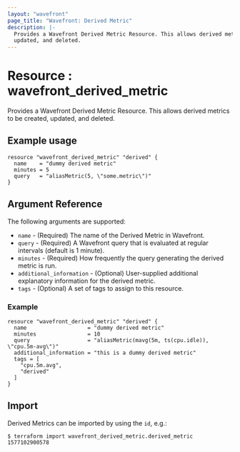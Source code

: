 ```yaml
---
layout: "wavefront"
page_title: "Wavefront: Derived Metric"
description: |-
  Provides a Wavefront Derived Metric Resource. This allows derived metrics to be created,
  updated, and deleted.
---
```


# Resource : wavefront_derived_metric

Provides a Wavefront Derived Metric Resource. This allows derived metrics to be created,
updated, and deleted.

## Example usage

```hcl
resource "wavefront_derived_metric" "derived" {
  name    = "dummy derived metric"
  minutes = 5
  query   = "aliasMetric(5, \"some.metric\")"
}
```

## Argument Reference

The following arguments are supported:

* `name` - (Required) The name of the Derived Metric in Wavefront.
* `query` - (Required) A Wavefront query that is evaluated at regular intervals (default is 1 minute).
* `minutes` - (Required) How frequently the query generating the derived metric is run.
* `additional_information` - (Optional) User-supplied additional explanatory information for the derived metric.
* `tags` - (Optional) A set of tags to assign to this resource.

### Example

```hcl
resource "wavefront_derived_metric" "derived" {
  name                   = "dummy derived metric"
  minutes                = 10
  query                  = "aliasMetric(mavg(5m, ts(cpu.idle)), \"cpu.5m-avg\")"
  additional_information = "this is a dummy derived metric"
  tags = [
    "cpu.5m.avg",
    "derived"
  ]
}
```

## Import

Derived Metrics can be imported by using the `id`, e.g.:

```
$ terraform import wavefront_derived_metric.derived_metric 1577102900578
```
